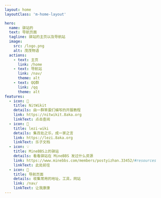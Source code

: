 ```yaml
---
layout: home
layoutClass: 'm-home-layout'

hero:
  name: 驿站的
  text: 导航页面
  tagline: 驿站的主页以及导航站
  image:
    src: /logo.png
    alt: 茂茂物语
  actions:
    - text: 主页
      link: /home
    - text: 导航站
      link: /nav/
      theme: alt
    - text: QQ群
      link: /qq
      theme: alt
features:
  - icon: 📖
    title: NitWikit
    details: 由一群笨蛋们编写的开服教程
    link: https://nitwikit.8aka.org
    linkText: 点击查阅
  - icon: 📘
    title: lezi-wiki
    details: 集百处之乐，成一家之言
    link: https://lezi.8aka.org
    linkText: 乐子文档
  - icon: 💡
    title: MineBBS上的驿站
    details: 看看驿站在 MineBBS 发过什么资源
    link: https://www.minebbs.com/members/postyizhan.33452/#resources
    linkText: 此处前往
  - icon: 🧰
    title: 导航页面
    details: 收集常用的地址，工具，网站
    link: /nav/
    linkText: 让我康康
---
```


<style>
/*爱的魔力转圈圈*/
.m-home-layout .image-src:hover {
  transform: translate(-50%, -50%) rotate(666turn);
  transition: transform 59s 1s cubic-bezier(0.3, 0, 0.8, 1);
}

.m-home-layout .details small {
  opacity: 0.8;
}

.m-home-layout .bottom-small {
  display: block;
  margin-top: 2em;
  text-align: right;
}
</style>
